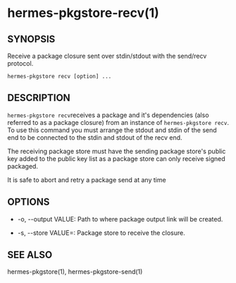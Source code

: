 hermes-pkgstore-recv(1)
========================

## SYNOPSIS

Receive a package closure sent over stdin/stdout with the send/recv protocol.

`hermes-pkgstore recv [option] ...`

## DESCRIPTION

`hermes-pkgstore recv`receives a package and it's dependencies (also referred to as a package closure)
from an instance of `hermes-pkgstore recv`. To use this command you must arrange the stdout and stdin
of the send end to be connected to the stdin and stdout of the recv end.

The receiving package store must have the sending package store's public key added to the public key list
as a package store can only receive signed packaged.

It is safe to abort and retry a package send at any time

## OPTIONS

* -o, --output VALUE:
  Path to where package output link will be created.

* -s, --store VALUE=:
  Package store to receive the closure.

## SEE ALSO

hermes-pkgstore(1), hermes-pkgstore-send(1)
